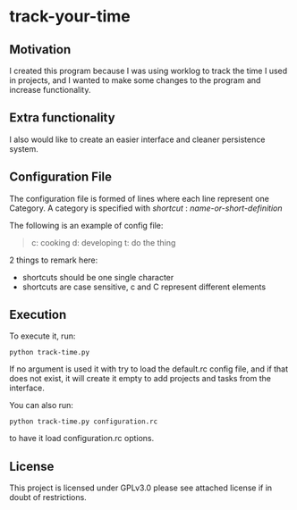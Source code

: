 track-your-time
===============

Motivation
----------

I created this program because I was using worklog to track the time I used
in projects, and I wanted to make some changes to the program and increase
functionality.

Extra functionality
-------------------

I also would like to create an easier interface and cleaner persistence system.

Configuration File
------------------

The configuration file is formed of lines where each line represent one Category.
A category is specified with _shortcut_ : _name-or-short-definition_

The following is an example of config file:

> c: cooking
> d: developing
> t: do the thing

2 things to remark here:
+ shortcuts should be one single character
+ shortcuts are case sensitive, c and C represent different elements

Execution
---------

To execute it, run:

	python track-time.py

If no argument is used it with try to load the default.rc config file, 
and if that does not exist, it will create it empty to add projects and 
tasks from the interface.

You can also run:
	
	python track-time.py configuration.rc

to have it load configuration.rc options.

License
-------

This project is licensed under GPLv3.0 please see attached license if in doubt
of restrictions.

